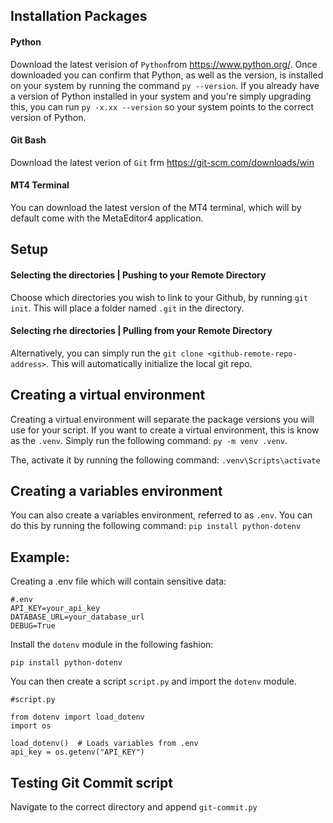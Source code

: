 ## Installation Packages

#### Python
Download the latest verision of `Python`from https://www.python.org/.
Once downloaded you can confirm that Python, as well as the version, is installed on your system by running the command `py --version`. If you already have a version of Python installed in your system and you're simply upgrading this, you can run `py -x.xx --version` so your system points to the correct version of Python.

#### Git Bash
Download the latest verion of `Git` frm https://git-scm.com/downloads/win

#### MT4 Terminal
You can download the latest version of the MT4 terminal, which will by default come with the MetaEditor4 application.

## Setup

#### Selecting the directories | Pushing to your Remote Directory
Choose which directories you wish to link to your Github, by running `git init`. This will place a folder named `.git` in the directory.

#### Selecting rhe directories | Pulling from your Remote Directory
Alternatively, you can simply run the `git clone <github-remote-repo-address>`. This will automatically initialize the local git repo. 

## Creating a virtual environment
Creating a virtual environment will separate the package versions you will use for your script. If you want to create a virtual environment, this is know as the `.venv`. 
Simply run the following command: `py -m venv .venv`.

The, activate it by running the following command: `.venv\Scripts\activate`

## Creating a variables environment
You can also create a variables environment, referred to as `.env`. You can do this by running the following command: `pip install python-dotenv
` 

## Example:
Creating a .env file which will contain sensitive data:
```
#.env
API_KEY=your_api_key
DATABASE_URL=your_database_url
DEBUG=True
```
Install the `dotenv` module in the following fashion:
```
pip install python-dotenv
```
You can then create a script `script.py` and import the `dotenv` module.
```
#script.py

from dotenv import load_dotenv
import os

load_dotenv()  # Loads variables from .env
api_key = os.getenv("API_KEY")
```

## Testing Git Commit script
Navigate to the correct directory and append `git-commit.py`

